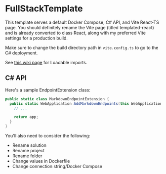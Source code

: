 # FullStackTemplate

This template serves a default Docker Compose, C# API, and Vite React-TS page. You should definitely rename the
Vite page (titled templated-react) and is already converted to class React, along with my preferred Vite settings
for a production build.

Make sure to change the build directory path in `vite.config.ts` to go to the C# deployment.

See [this wiki page](https://wiki.codyhowell.dev/react) for Loadable imports. 

## C# API

Here's a sample EndpointExtension class:

```csharp
public static class MarkdownEndpointExtension {
  public static WebApplication AddMarkdownEndpoints(this WebApplication app) {
    // ...

    return app;
  }
}
```

You'll also need to consider the following: 

- Rename solution
- Rename project
- Rename folder
- Change values in Dockerfile
- Change connection string/Docker Compose
